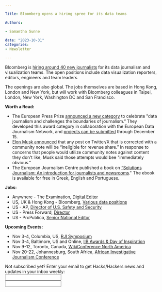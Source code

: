 ```yaml
---

Title: Bloomberg opens a hiring spree for its data teams

Authors: 

- Samantha Sunne

date: "2023-10-31" 
categories: 
- Newsletter 

---
```


Bloomberg is [hiring around 40 new journalists](https://twitter.com/BBGVisualData/status/1717253500827021384) for its data journalism and visualization teams. The open positions include data visualization reporters, editors, engineers and team leaders.

The openings are also global. The jobs themselves are based in Hong Kong, London and New York, but will work with Bloomberg colleagues in Taipei, London, New York, Washington DC and San Francisco.

**Worth a Read:**



* The European Press Prize [announced a new category](https://www.europeanpressprize.com/awards/categories/) to celebrate "data journalism and challenges the boundaries of journalism.” They developed this award category in collaboration with the European Data Journalism Network, and [projects can be submitted](https://www.europeanpressprize.com/before-you-enter/) through December 15.
* [Elon Musk announced](https://techcrunch.com/2023/10/29/posts-with-misinformation-on-x-become-ineligible-for-revenue-share-says-musk/) that any post on Twitter/X that is corrected with a community note will be “ineligible for revenue share.” In response to concerns that people would utilize community notes against content they don't like, Musk said those attempts would bee "immediately obvious.” 
* The European Journalism Centre published a book on [“Solutions Journalism: An introduction for journalists and newsrooms](https://ejc.net/resources/solutions-journalism-an-introduction-for-journalists-and-newsrooms)." The ebook is available for free in Greek, English and Portuguese.

**Jobs:**



* Anywhere - The Examination, [Digital Editor](https://www.theexamination.org/careers/digital-editor)
* US, UK & Hong Kong - Bloomberg, [Various data positions](https://twitter.com/BBGVisualData/status/1717253500827021384)
* US - AP, [Director of U.S. Safety and Security](https://careers.ap.org/job/New-York-Director-%28Director-of-U_S_-Safety-and-Security%29-NY-10281/1090311000/)
* US - Press Forward, [Director](https://www.ire.org/job-center/director/)
* US - ProPublica, [Senior National Editor](https://boards.greenhouse.io/propublica/jobs/4295257006?gh_src=51f0662e6us)

**Upcoming Events:**



* Nov 3-4, Columbia, US, [RJI Symposium](https://rji.submittable.com/submit/254162/rji-symposium-in-service-to-our-communities)
* Nov 3-4, Baltimore, US and Online, [IIB Awards & Day of Inspiration](https://www.eventbrite.com/e/2023-iib-awards-ceremony-day-of-inspiration-in-person-tickets-720179354837)
* Nov 9-12, Toronto, Canada, [WikiConference North America](https://wikiconference.org/wiki/2023/Main_Page)
* Nov 20-22, Johannesburg, South Africa, [African Investigative Journalism Conference](https://aijc.africa/)

<div id="mc_embed_signup"><form id="mc-embedded-subscribe-form" class="validate" action="//hackshackers.us1.list-manage.com/subscribe/post?u=c56f2e53d5ed6ef87f8aaa75c&amp;id=fb2bc6f10b" method="post" name="mc-embedded-subscribe-form" novalidate="" target="_blank">

<div id="mc_embed_signup_scroll">

<div class="mc-field-group"><label for="mce-EMAIL">Not subscribed yet? Enter your email to get Hacks/Hackers news and updates in your inbox weekly:  </label></div>

<div class="mc-field-group"><input id="mce-EMAIL" class="required email" name="EMAIL" type="email" value="" /></div>

<!-- real people should not fill this in and expect good things - do not remove this or risk form bot signups-->

<div style="position: absolute; left: -5000px;"><input tabindex="-1" name="b_c56f2e53d5ed6ef87f8aaa75c_fb2bc6f10b" type="text" value="" /></div>

<div class="clear"><input id="mc-embedded-subscribe" class="button" name="subscribe" typ

